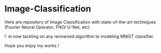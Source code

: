 # Image-Classification

Here are repository of Image Classification with state-of-the-art techniques (Fourier Neural Operator, FNO/ U-Net, etc)

I' m now tackling on any renowned algorithm to modeling MNIST classifier. 

Hope you enjoy my works !
